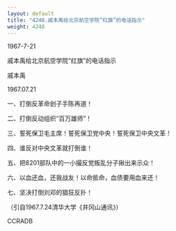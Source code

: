 ```yaml
---
layout: default
title: "4248.戚本禹给北京航空学院“红旗”的电话指示"
weight: 4248
---
```


1967-7-21

戚本禹给北京航空学院“红旗”的电话指示

戚本禹

1967.07.21

一、打倒反革命刽子手陈再道！

二、打倒反动组织“百万雄师”！

三、誓死保卫毛主席！誓死保卫党中央！誓死保卫中央文革！

四、谁反对中央文革就打倒谁！

五、把8201部队中的一小撮反党叛乱分子揪出来示众！

六、以血还血，还我战友！以命抵命，血债要用血来还！

七、坚决打倒刘邓的猖狂反扑！

（引自1967.7.24清华大学《井冈山通讯》）

CCRADB

